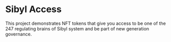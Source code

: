 # Sibyl Access

This project demonstrates NFT tokens that give you access to be one of the 247 regulating brains of Sibyl system and be part of new generation governance.
